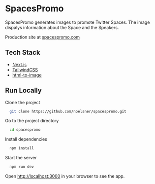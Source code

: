 # SpacesPromo

SpacesPromo generates images to promote Twitter Spaces. The image dispalys information about the Space and the Speakers.

Production site at [spacespromo.com](https://spacespromo.com)

## Tech Stack

- [Next.js](https://nextjs.org/)
- [TailwindCSS](https://tailwindcss.com/)
- [html-to-image](https://github.com/bubkoo/html-to-image)

## Run Locally

Clone the project

```bash
  git clone https://github.com/noelsner/spacespromo.git
```

Go to the project directory

```bash
  cd spacespromo
```

Install dependencies

```bash
  npm install
```

Start the server

```bash
  npm run dev
```

Open [http://localhost:3000](http://localhost:3000) in your browser to see the app.

